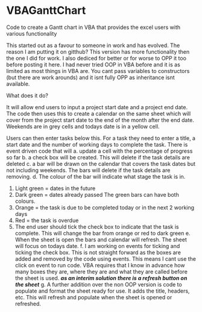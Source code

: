 # VBAGanttChart
Code to create a Gantt chart in VBA that provides the excel users with various functionality 

This started out as a favour to someone in work and has evolved. The reason I am putting it on gitthub? This version has more functionality then the one I did for work. I also dediced for better or for worse to OPP it too before posting it here. I had never tried OOP in VBA before and it is as limited as most things in VBA are. You cant pass variables to constructors (but there are work arounds) and it isnt fully OPP as inheritance isnt available.

What does it do?

It will allow end users to input a project start date and a project end date. The code then uses this to create a calendar on the same sheet which will cover from the project start date to the end of the month after the end date. Weekends are in grey cells and todays date is in a yellow cell.

Users can then enter tasks below this. For a task they need to enter a title, a start date and the number of working days to complete the task. There is event driven code that will
a. update a cell with the percentage of progress so far
b. a check box will be created. This will delete if the task details are deleted
c. a bar will be drawn on the calendar that covers the task dates but not including weekends. The bars will delete if the task details are removing.
d. The colour of the bar will indicate what stage the task is in.
  1. Light green = dates in the future
  2. Dark green = dates already passed
    The green bars can have both colours.
  3. Orange = the task is due to be completed today or in the next 2 working days
  4. Red = the task is overdue
  5. The end user should tick the check box to indicate that the task is complete. This will change the bar from orange or red to dark green
e. When the sheet is open the bars and calendar will refresh. The sheet will focus on todays date.
f. I am working on events for ticking and ticking the check box. This is not straight forward as the boxes are added and removed by the code using events. This means I cant use the click on event to run code. VBA requires that I know in advance how many boxes they are, where they are and what they are called before the sheet is used.
***as an interim solution there is a refresh button on the sheet***
g. A further addition over the non OOP version is code to populate and format the sheet ready for use. It adds the title, headers, etc. This will refresh and populate when the sheet is opened or refreshed.
